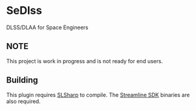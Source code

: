 # SeDlss
DLSS/DLAA for Space Engineers

## NOTE
This project is work in progress and is not ready for end users.

## Building
This plugin requires [SLSharp](https://github.com/WesternGamer/SLSharp) to compile. The [Streamline SDK](https://github.com/NVIDIA-RTX/Streamline) binaries are also required.
